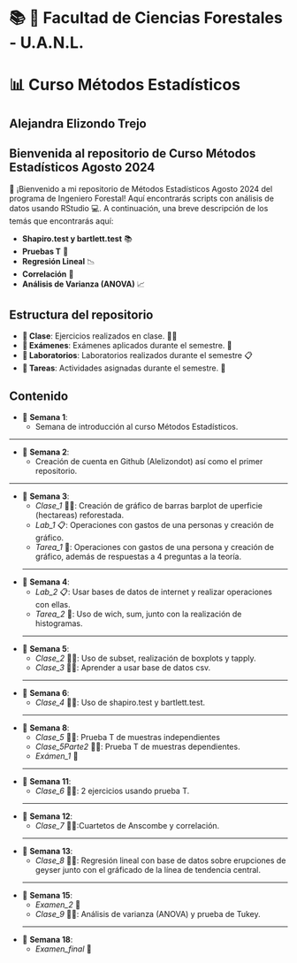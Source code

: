 # :books: :evergreen_tree: Facultad de Ciencias Forestales - U.A.N.L.
# :bar_chart: Curso Métodos Estadísticos 
## Alejandra Elizondo Trejo

## Bienvenida al repositorio de Curso Métodos Estadísticos Agosto 2024
:wave: ¡Bienvenido a mi repositorio de Métodos Estadísticos Agosto 2024 del programa de Ingeniero Forestal! Aquí encontrarás scripts con análisis de datos usando RStudio 💻. A continuación, una breve descripción de los temás que encontrarás aquí:

+ **Shapiro.test y bartlett.test** :books:
+ **Pruebas T** :dart:
+ **Regresión Lineal** :chart_with_downwards_trend:
+ **Correlación** :link:
+ **Análisis de Varianza (ANOVA)** :chart_with_upwards_trend:

## Estructura del repositorio
+ **📁 Clase**: Ejercicios realizados en clase. :man_technologist:
+ **:file_folder: Exámenes**: Exámenes aplicados durante el semestre. :page_with_curl:
+ **:file_folder: Laboratorios**: Laboratorios realizados durante el semestre :clipboard:
+ **:file_folder: Tareas**: Actividades asignadas durante el semestre. :notebook:

## Contenido

+ :calendar: **Semana 1**:
	+ Semana de introducción al curso Métodos Estadísticos.
---
+ :calendar: **Semana 2**:
  	+ Creación de cuenta en Github (Alelizondot) así como el primer repositorio.
---
+ :calendar: **Semana 3**: 
	+ *Clase_1* :man_technologist:: Creación de gráfico de barras barplot de uperficie (hectareas) reforestada.
	+ *Lab_1* :clipboard:: Operaciones con gastos de una personas y creación de gráfico.
	+ *Tarea_1* :notebook:: Operaciones con gastos de una persona y creación de gráfico, además de respuestas a 4 preguntas a la teoría.
	---
+ :calendar: **Semana 4**:
	+ *Lab_2* :clipboard:: Usar bases de datos de internet y realizar operaciones con ellas.
	+ *Tarea_2* :notebook:: Uso de wich, sum, junto con la realización de histogramas.
	---
+ :calendar: **Semana 5**: 
	+ *Clase_2* :man_technologist:: Uso de subset, realización de boxplots y tapply.
	+ *Clase_3* :man_technologist:: Aprender a usar base de datos csv.
	---
+ :calendar: **Semana 6**: 
	+ *Clase_4* :man_technologist:: Uso de shapiro.test y bartlett.test.
	---
+ :calendar: **Semana 8**:
	+ *Clase_5* :man_technologist:: Prueba T de muestras independientes
	+ *Clase_5Parte2* :man_technologist:: Prueba T de muestras dependientes.
	+ *Exámen_1* :page_with_curl:
	---
+ :calendar: **Semana 11**:
	+ *Clase_6* :man_technologist:: 2 ejercicios usando prueba T.
	---
+ :calendar: **Semana 12**:
	+ *Clase_7* :man_technologist::Cuartetos de Anscombe y correlación.
	---
+ :calendar: **Semana 13**:
	+ *Clase_8* :man_technologist:: Regresión lineal con base de datos sobre erupciones de geyser junto con
	el gráficado de la línea de tendencia central.
	---
+ :calendar: **Semana 15**:
	+ *Examen_2* :page_with_curl:
	+ *Clase_9* :man_technologist:: Análisis de varianza (ANOVA) y prueba de Tukey.
	---
+ :calendar: **Semana 18**:
	+ *Examen_final* :page_with_curl:
